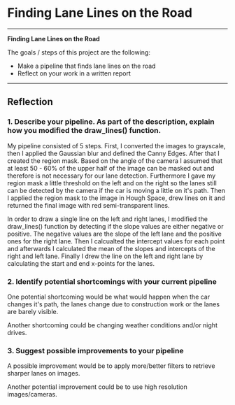 # **Finding Lane Lines on the Road** 

---

**Finding Lane Lines on the Road**

The goals / steps of this project are the following:
* Make a pipeline that finds lane lines on the road
* Reflect on your work in a written report

---

## Reflection

### 1. Describe your pipeline. As part of the description, explain how you modified the draw_lines() function.

My pipeline consisted of 5 steps. First, I converted the images to grayscale, then I applied the Gaussian blur and defined the Canny Edges. After that I created the region mask. Based on the angle of the camera I assumed that at least 50 - 60% of the upper half of the image can be masked out and therefore is not necessary for our lane detection. Furthermore I gave my region mask a little threshold on the left and on the right so the lanes still can be detected by the camera if the car is moving a little on it's path. Then I applied the region mask to the image in Hough Space, drew lines on it and returned the final image with red semi-transparent lines.

In order to draw a single line on the left and right lanes, I modified the draw_lines() function by detecting if the slope values are either negative or positive. The negative values are the slope of the left lane and the positive ones for the right lane. Then I calcualted the intercept values for each point and afterwards I calculated the mean of the slopes and intercepts of the right and left lane. Finally I drew the line on the left and right lane by calculating the start and end x-points for the lanes. 

### 2. Identify potential shortcomings with your current pipeline


One potential shortcoming would be what would happen when the car changes it's path, the lanes change due to construction work or the lanes are barely visible.

Another shortcoming could be changing weather conditions and/or night drives.


### 3. Suggest possible improvements to your pipeline

A possible improvement would be to apply more/better filters to retrieve sharper lanes on images.

Another potential improvement could be to use high resolution images/cameras.